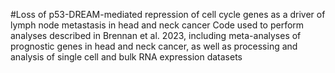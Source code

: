 #Loss of p53-DREAM-mediated repression of cell cycle genes as a driver of lymph node metastasis in head and neck cancer
Code used to perform analyses described in Brennan et al. 2023, including meta-analyses of prognostic genes in head and neck cancer, as well as processing and analysis of single cell and bulk RNA expression datasets
